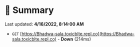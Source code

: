 # 📖 Summary
Last updated: **4/16/2022, 8:14:00 AM**

- `GET` [https://Bhadwa-sala.toxicblte.repl.co](https://Bhadwa-sala.toxicblte.repl.co) - **Down** (214ms)
